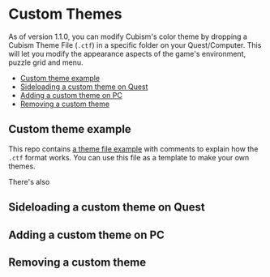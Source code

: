 # Custom Themes

As of version 1.1.0, you can modify Cubism's color theme by dropping a Cubism Theme File (`.ctf`) in a specific folder on your Quest/Computer. This will let you modify the appearance aspects of the game's environment, puzzle grid and menu. 

- [Custom theme example](#Custom-theme-example)
- [Sideloading a custom theme on Quest](#Sideloading-a-custom-theme-on-Quest)
- [Adding a custom theme on PC](#Adding-a-custom-theme-on-PC)
- [Removing a custom theme](#Removing-a-custom-theme)

## Custom theme example
This repo contains [a theme file example](https://github.com/cubismvr/Mods/blob/main/CustomColorTheme/ExampleLight.ctf) with comments to explain how the `.ctf` format works. You can use this file as a template to make your own themes.

There's also

## Sideloading a custom theme on Quest


## Adding a custom theme on PC


## Removing a custom theme


